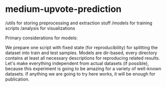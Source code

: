 # medium-upvote-prediction

/utils for storing preprocessing and extraction stuff
/models for training scripts
/analysis for visualizations

Primary considerations for models:

We prepare one script with fixed state (for reproducibility) for splitting the dataset into train and test samples.
Models are dir-based, every directory contains at least all necessary descriptions for reproducing related results.
Let's make everything independent from actual datasets (if possible), because this experiment is going to be amazing for a variety of well-known datasets. If anything we are going to try here works, it will be enough for publication. 
